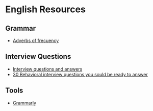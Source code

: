 # English Resources

## Grammar
- [Adverbs of frecuency](https://www.perfect-english-grammar.com/adverbs-of-frequency.html)


## Interview Questions
- [Interview questions and answers](https://www.themuse.com/advice/interview-questions-and-answers)
- [30 Behavioral interview questions you sould be ready to answer](https://www.themuse.com/advice/30-behavioral-interview-questions-you-should-be-ready-to-answer)

## Tools
- [Grammarly](https://app.grammarly.com/)
